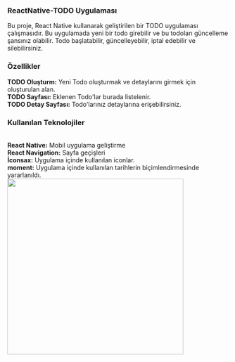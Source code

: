 <h3>ReactNative-TODO Uygulaması</h3>

Bu proje, React Native kullanarak geliştirilen bir TODO uygulaması çalışmasıdır. Bu uygulamada yeni bir todo girebilir ve bu todoları güncelleme şansınız olabilir. Todo başlatabilir, güncelleyebilir, iptal edebilir ve silebilirsiniz.

<h3>Özellikler</h3>
<b>TODO Oluşturm:</b> Yeni Todo oluşturmak ve detaylarını girmek için oluşturulan alan.</br>
<b>TODO Sayfası:</b> Eklenen Todo'lar burada listelenir.</br>
<b>TODO Detay Sayfası:</b> Todo'larınız detaylarına erişebilirsiniz.</br>
<h3>Kullanılan Teknolojiler</h3></br>
<b>React Native:</b> Mobil uygulama geliştirme</br>
<b>React Navigation:</b> Sayfa geçişleri</br>
<b>İconsax:</b> Uygulama içinde kullanılan iconlar.</br>
<b>moment:</b> Uygulama içinde kullanılan tarihlerin biçimlendirmesinde yararlanıldı.</br>

<img src="todo.gif" widht=300 height=400 >
